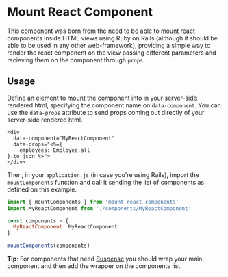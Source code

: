# Mount React Component

This component was born from the need to be able to mount react components inside HTML views using Ruby on Rails (although it should be able to be used in any other web-framework), providing a simple way to render the react component on the view passing different parameters and recieving them on the component through `props`.
## Usage

Define an element to mount the component into in your server-side rendered html, specifying the component name on `data-component`. You can use the `data-props` attribute to send props coming out directly of your server-side rendered html.

```erb
<div
  data-component="MyReactComponent"
  data-props="<%={
    employees: Employee.all
}.to_json %>">
</div>
```

Then, in your `application.js` (in case you're using Rails), import the `mountComponents` function and call it sending the list of components as defined on this example.

```javascript
import { mountComponents } from 'mount-react-components'
import MyReactComponent from './components/MyReactComponent'

const components = {
  MyReactComponent: MyReactComponent
}

mountComponents(components)
```

**Tip**: For components that need [Suspense](https://reactjs.org/docs/concurrent-mode-suspense.html) you should wrap your main component and then add the wrapper on the components list.
